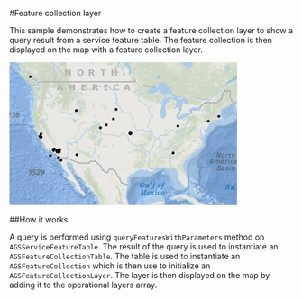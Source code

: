 #Feature collection layer

This sample demonstrates how to create a feature collection layer to show a query result from a service feature table. The feature collection is then displayed on the map with a feature collection layer.

![](image1.png)

##How it works

A query is performed using `queryFeaturesWithParameters` method on `AGSServiceFeatureTable`. The result of the query is used to instantiate an `AGSFeatureCollectionTable`. The table is used to instantiate an `AGSFeatureCollection` which is then use to initialize an `AGSFeatureCollectionLayer`. The layer is then displayed on the map by adding it to the operational layers array.




